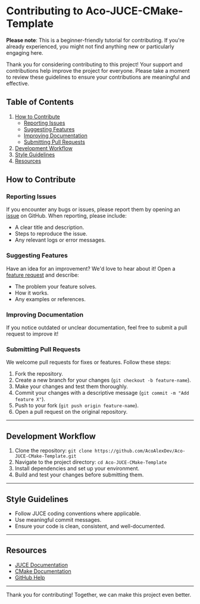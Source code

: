 # Contributing to Aco-JUCE-CMake-Template

**Please note**: This is a beginner-friendly tutorial for contributing. If you're already experienced, you might not find anything new or particularly engaging here.

Thank you for considering contributing to this project! Your support and contributions help improve the project for everyone. Please take a moment to review these guidelines to ensure your contributions are meaningful and effective.

## Table of Contents
1. [How to Contribute](#how-to-contribute)
    - [Reporting Issues](#reporting-issues)
    - [Suggesting Features](#suggesting-features)
    - [Improving Documentation](#improving-documentation)
    - [Submitting Pull Requests](#submitting-pull-requests)
2. [Development Workflow](#development-workflow)
3. [Style Guidelines](#style-guidelines)
4. [Resources](#resources)

## How to Contribute

### Reporting Issues
If you encounter any bugs or issues, please report them by opening an [issue](https://github.com/AcoAlexDev/Aco-JUCE-CMake-Template/issues) on GitHub. When reporting, please include:
- A clear title and description.
- Steps to reproduce the issue.
- Any relevant logs or error messages.

### Suggesting Features
Have an idea for an improvement? We'd love to hear about it! Open a [feature request](https://github.com/AcoAlexDev/Aco-JUCE-CMake-Template/issues) and describe:
- The problem your feature solves.
- How it works.
- Any examples or references.

### Improving Documentation
If you notice outdated or unclear documentation, feel free to submit a pull request to improve it!

### Submitting Pull Requests
We welcome pull requests for fixes or features. Follow these steps:
1. Fork the repository.
2. Create a new branch for your changes (`git checkout -b feature-name`).
3. Make your changes and test them thoroughly.
4. Commit your changes with a descriptive message (`git commit -m "Add feature X"`).
5. Push to your fork (`git push origin feature-name`).
6. Open a pull request on the original repository.

---

## Development Workflow
1. Clone the repository: `git clone https://github.com/AcoAlexDev/Aco-JUCE-CMake-Template.git`
2. Navigate to the project directory: `cd Aco-JUCE-CMake-Template`
3. Install dependencies and set up your environment.
4. Build and test your changes before submitting them.

---

## Style Guidelines
- Follow JUCE coding conventions where applicable.
- Use meaningful commit messages.
- Ensure your code is clean, consistent, and well-documented.

---

## Resources
- [JUCE Documentation](https://juce.com/learn/documentation/)
- [CMake Documentation](https://cmake.org/documentation/)
- [GitHub Help](https://docs.github.com/en)

---

Thank you for contributing! Together, we can make this project even better.
